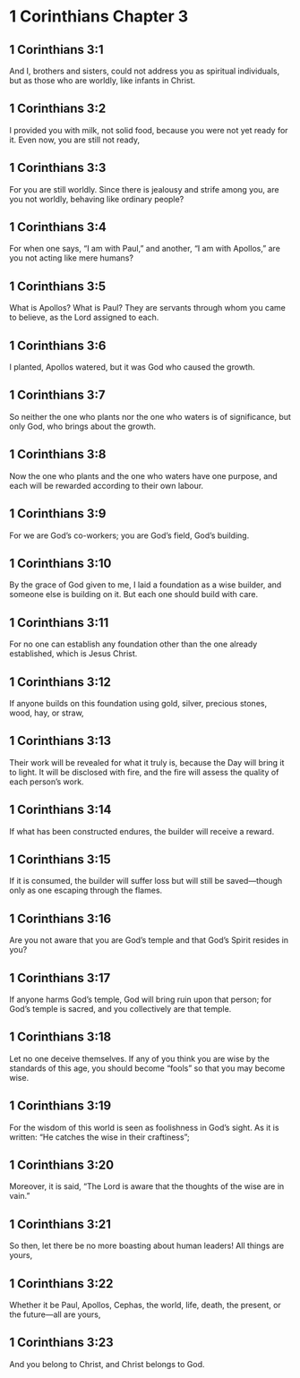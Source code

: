 # 1 Corinthians Chapter 3

## 1 Corinthians 3:1

And I, brothers and sisters, could not address you as spiritual individuals, but as those who are worldly, like infants in Christ.

## 1 Corinthians 3:2

I provided you with milk, not solid food, because you were not yet ready for it. Even now, you are still not ready,

## 1 Corinthians 3:3

For you are still worldly. Since there is jealousy and strife among you, are you not worldly, behaving like ordinary people?

## 1 Corinthians 3:4

For when one says, “I am with Paul,” and another, “I am with Apollos,” are you not acting like mere humans?

## 1 Corinthians 3:5

What is Apollos? What is Paul? They are servants through whom you came to believe, as the Lord assigned to each.

## 1 Corinthians 3:6

I planted, Apollos watered, but it was God who caused the growth.

## 1 Corinthians 3:7

So neither the one who plants nor the one who waters is of significance, but only God, who brings about the growth.

## 1 Corinthians 3:8

Now the one who plants and the one who waters have one purpose, and each will be rewarded according to their own labour.

## 1 Corinthians 3:9

For we are God’s co-workers; you are God’s field, God’s building.

## 1 Corinthians 3:10

By the grace of God given to me, I laid a foundation as a wise builder, and someone else is building on it. But each one should build with care.

## 1 Corinthians 3:11

For no one can establish any foundation other than the one already established, which is Jesus Christ.

## 1 Corinthians 3:12

If anyone builds on this foundation using gold, silver, precious stones, wood, hay, or straw,

## 1 Corinthians 3:13

Their work will be revealed for what it truly is, because the Day will bring it to light. It will be disclosed with fire, and the fire will assess the quality of each person’s work.

## 1 Corinthians 3:14

If what has been constructed endures, the builder will receive a reward.

## 1 Corinthians 3:15

If it is consumed, the builder will suffer loss but will still be saved—though only as one escaping through the flames.

## 1 Corinthians 3:16

Are you not aware that you are God’s temple and that God’s Spirit resides in you?

## 1 Corinthians 3:17

If anyone harms God’s temple, God will bring ruin upon that person; for God’s temple is sacred, and you collectively are that temple.

## 1 Corinthians 3:18

Let no one deceive themselves. If any of you think you are wise by the standards of this age, you should become “fools” so that you may become wise.

## 1 Corinthians 3:19

For the wisdom of this world is seen as foolishness in God’s sight. As it is written: “He catches the wise in their craftiness”;

## 1 Corinthians 3:20

Moreover, it is said, “The Lord is aware that the thoughts of the wise are in vain.”

## 1 Corinthians 3:21

So then, let there be no more boasting about human leaders! All things are yours,

## 1 Corinthians 3:22

Whether it be Paul, Apollos, Cephas, the world, life, death, the present, or the future—all are yours,

## 1 Corinthians 3:23

And you belong to Christ, and Christ belongs to God.
